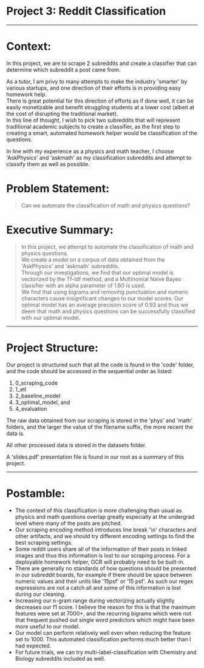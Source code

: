 # Project 3: Reddit Classification
---
# Context:
In this project, we are to scrape 2 subreddits and create a classifier that can determine which subreddit a post came from.<br/>

As a tutor, I am privy to many attempts to make the industry 'smarter' by various startups, and one direction of their efforts is in providing easy homework help.<br/>
There is great potential for this direction of efforts as if done well, it can be easily monetizable and benefit struggling students at a lower cost (albeit at the cost of disrupting the traditional market).<br/>
In this line of thought, I wish to pick two subreddits that will represent traditional academic subjects to create a classifier, as the first step to creating a smart, automated homework helper would be classification of the questions.<br/>

In line with my experience as a physics and math teacher, I choose 'AskPhysics' and 'askmath' as my classification subreddits and attempt to classify them as well as possible.

# Problem Statement:
>Can we automate the classification of math and physics questions?

# Executive Summary:
>In this project, we attempt to automate the classification of math and physics questions.<br/>
We create a model on a corpus of data obtained from the 'AskPhysics' and 'askmath' subreddits.<br/>
Through our investigations, we find that our optimal model is vectorized by the Tf-Idf method, and a Multinomial Naive Bayes classifier with an alpha parameter of 1.60 is used.<br/> 
We find that using bigrams and removing punctuation and numeric characters cause insignificant changes to our model scores.
Our optimal model has an average precision score of 0.93 and thus we deem that math and physics questions can be successfully classified with our optimal model.

---
# Project Structure:
Our project is structured such that all the code is found in the 'code' folder, and the code should be accessed in the sequential order as listed:
1. 0_scraping_code
2. 1_etl
3. 2_baseline_model
4. 3_optimal_model, and
5. 4_evaluation

The raw data obtained from our scraping is stored in the 'phys' and 'math' folders, and the larger the value of the filename suffix, the more recent the data is.<br/>

All other processed data is stored in the datasets folder.<br/>

A 'slides.pdf' presentation file is found in our root as a summary of this project.

---
# Postamble:

- The context of this classification is more challenging than usual as physics and math questions overlap greatly especially at the undergrad level where many of the posts are pitched.
- Our scraping encoding method introduces line break '\n' characters and other artifacts, and we should try different encoding settings to find the best scraping settings.
- Some reddit users share all of the information of their posts in linked images and thus this information is lost to our scraping process. For a deployable homework helper, OCR will probably need to be built-in.
- There are generally no standards of how questions should be presented in our subreddit boards, for example if there should be space between numeric values and their units like '15psf' or '15 psf'. As such our regex expressions are not a catch all and some of this information is lost during our cleaning.
- Increasing our n-gram range during vectorizing actually slightly decreases our f1 score. I believe the reason for this is that the maximum features were set at 7000+, and the recurring bigrams which were not that frequent pushed out single word predictors which might have been more useful to our model.
- Our model can perform relatively well even when reducing the feature set to 1000. This automated classification performs much better than I had expected.
- For future trials, we can try multi-label-classification with Chemistry and Biology subreddits included as well.